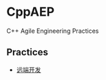 # CppAEP
C++ Agile Engineering Practices

## Practices

- [远端开发](practices/p.20-remote-development.md)
